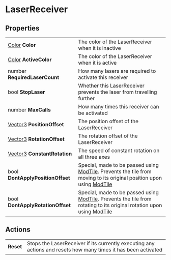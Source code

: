 # LaserReceiver

## Properties
| | |
| -------- | ------- |
| [Color](../Types/Color.md) <b>Color</b> | The color of the LaserReceiver when it is inactive |
| [Color](../Types/Color.md) <b>ActiveColor</b> | The color of the LaserReceiver when it is active |
| number <b>RequiredLaserCount</b> | How many lasers are required to activate this receiver |
| bool <b>StopLaser</b> | Whether this LaserReceiver prevents the laser from travelling further |
| number <b>MaxCalls</b> | How many times this receiver can be activated |
| [Vector3](../Types/Vector3.md) <b>PositionOffset</b> | The position offset of the LaserReceiver |
| [Vector3](../Types/Vector3.md) <b>RotationOffset</b> | The rotation offset of the LaserReceiver |
| [Vector3](../Types/Vector3.md) <b>ConstantRotation</b> | The speed of constant rotation on all three axes |
| bool <b>DontApplyPositionOffset</b> | Special, made to be passed using [ModTile](../WorldAPI/ModTile.md). Prevents the tile from moving to its original position upon using [ModTile](../WorldAPI/ModTile.md) |
| bool <b>DontApplyRotationOffset</b> | Special, made to be passed using [ModTile](../WorldAPI/ModTile.md). Prevents the tile from rotating to its original rotation upon using [ModTile](../WorldAPI/ModTile.md) |

## Actions
| | |
| -------- | ------- |
| <b>Reset</b> | Stops the LaserReceiver if its currently executing any actions and resets how many times it has been activated |